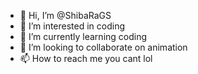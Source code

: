 - 👋 Hi, I’m @ShibaRaGS
- 👀 I’m interested in coding
- 🌱 I’m currently learning coding
- 💞️ I’m looking to collaborate on animation
- 📫 How to reach me you cant lol

<!---
ShibaRaGS/ShibaRaGS is a ✨ special ✨ repository because its `README.md` (this file) appears on your GitHub profile.
You can click the Preview link to take a look at your changes.
--->
